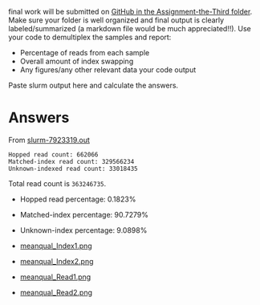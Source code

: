 final work will be submitted on [GitHub in the Assignment-the-Third folder](.). Make sure your folder is well organized and final output is clearly labeled/summarized (a markdown file would be much appreciated!!). Use your code to demultiplex the samples and report:

- Percentage of reads from each sample
- Overall amount of index swapping
- Any figures/any other relevant data your code output

Paste slurm output here and calculate the answers. 

# Answers

From [slurm-7923319.out](../slurm-7923319.out)

```
Hopped read count: 662066
Matched-index read count: 329566234
Unknown-indexed read count: 33018435
```

Total read count is `363246735`.

- Hopped read percentage: 0.1823%
- Matched-index percentage: 90.7279%
- Unknown-index percentage: 9.0898%

- [meanqual_Index1.png](../Assignment-the-first/meanqual_Index1.png)
- [meanqual_Index2.png](../Assignment-the-first/meanqual_Index2.png)
- [meanqual_Read1.png](../Assignment-the-first/meanqual_Read1.png)
- [meanqual_Read2.png](../Assignment-the-first/meanqual_Read2.png)
